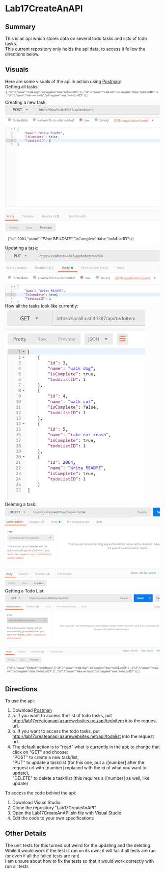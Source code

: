 # Lab17CreateAnAPI

## Summary
This is an api which stores data on several todo tasks and lists of todo tasks.  
This current repository only holds the api data, to access it follow the directions below.  

## Visuals
Here are some visuals of the api in action using [Postman](https://www.getpostman.com/):  
Getting all tasks:  
![Getting all tasks](assets/get_todo_tasks.PNG)  
Creating a new task:  
![Creating a task](assets/post_todo_task.PNG)  
Updating a task:  
![Updating a task](assets/put_todo_task.PNG)  
How all the tasks look like currently:  
![Current State of All Tasks](assets/updated_todo_tasks.PNG)  
Deleting a task:  
![Deleting a task](assets/delete_todo_task.PNG)  
Getting a Todo List:  
![Getting a Todo List](assets/get_todo_list.PNG)  

## Directions
To use the api:  
1. Download [Postman](https://www.getpostman.com/)  
2. a. If you want to access the list of todo tasks, put http://lab17createanapi.azurewebsites.net/api/todoitem into the request url.  
2. b. If you want to access the todo tasks, put http://lab17createanapi.azurewebsites.net/api/todolist into the request url.  
3. The default action is to "read" what is currently in the api;
to change that click on "GET" and choose:  
"POST" to create a new task/list,  
"PUT" to update a task/list 
(for this one, put a /[number] after the request url with [number] replaced with the id of what you want to update),  
"DELETE" to delete a task/list (this requires a /[number] as well, like update)  

To access the code behind the api:  
1. Download Visual Studio  
2. Clone the repository "Lab17CreateAnAPI"  
3. Open the Lab17CreateAnAPI.sln file with Visual Studio  
4. Edit the code to your own specifications  

## Other Details
The unit tests for this turned out weird for the updating and the deleting.  
While it would work if the test is run on its own; it will fail if all tests are run (or even if all the failed tests are ran)  
I am unsure about how to fix the tests so that it would work correctly with run all tests  
